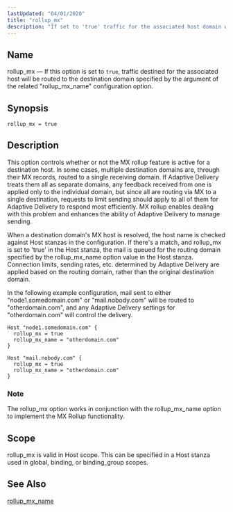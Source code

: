 ```yaml
---
lastUpdated: "04/01/2020"
title: "rollup_mx"
description: "If set to 'true' traffic for the associated host domain will be routed to the MX host of the destination host domain specified by the argument of the related rollup_mx_name option. This enhances the ability of Adaptive Delivery to respond to feedback from receiving domains. Usable in host stanzas, which can be included in global, binding or binding_group scopes."
---
```


<a name="conf.ref.rollup_mx"></a>
## Name

rollup_mx — If this option is set to `true`, traffic destined for the associated host will be routed to the destination domain specified by the argument of the related "rollup_mx_name" configuration option.

## Synopsis

`rollup_mx = true`

## Description
This option controls whether or not the MX rollup feature is active for a destination host. In some cases, multiple destination domains are, through their MX records, routed to a single receiving domain. If Adaptive Delivery treats them all as separate domains, any feedback received from one is applied only to the individual domain, but since all are routing via MX to a single destination, requests to limit sending should apply to all of them for Adaptive Delivery to respond most efficiently.  MX rollup enables dealing with this problem and enhances the ability of Adaptive Delivery to manage sending.

When a destination domain's MX host is resolved, the host name is checked against Host stanzas in the configuration.  If there's a match, and rollup_mx is set to 'true' in the Host stanza, the mail is queued for the routing domain specified by the rollup_mx_name option value in the Host stanza.  Connection limits, sending rates, etc. determined by Adaptive Delivery are applied based on the routing domain, rather than the original destination domain.

In the following example configuration, mail sent to either "node1.somedomain.com" or "mail.nobody.com" will be routed to "otherdomain.com", and any Adaptive Delivery settings for "otherdomain.com" will control the delivery.

```
Host "node1.somedomain.com" {
  rollup_mx = true
  rollup_mx_name = "otherdomain.com"
}

Host "mail.nobody.com" {
  rollup_mx = true
  rollup_mx_name = "otherdomain.com"
}
```

### Note

The rollup_mx option works in conjunction with the rollup_mx_name option to implement the MX Rollup functionality.

## Scope

rollup_mx is valid in Host scope.  This can be specified in a Host stanza used in global, binding, or binding_group scopes.

## See Also

[rollup_mx_name](/momentum/4/ref-rollup-mx-name)
